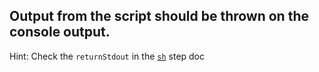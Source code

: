 ## Output from the script should be thrown on the console output.

Hint:
Check the `returnStdout` in the [`sh`](https://jenkins.io/doc/pipeline/steps/workflow-durable-task-step/#sh-shell-script) step doc